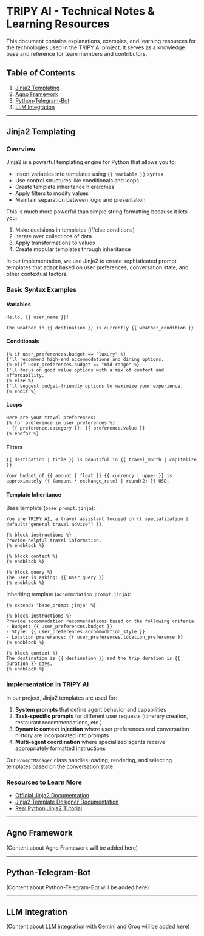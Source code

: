 # TRIPY AI - Technical Notes & Learning Resources

This document contains explanations, examples, and learning resources for the technologies used in the TRIPY AI project. It serves as a knowledge base and reference for team members and contributors.

## Table of Contents
1. [Jinja2 Templating](#jinja2-templating)
2. [Agno Framework](#agno-framework)
3. [Python-Telegram-Bot](#python-telegram-bot)
4. [LLM Integration](#llm-integration)

---

## Jinja2 Templating

### Overview

Jinja2 is a powerful templating engine for Python that allows you to:
- Insert variables into templates using `{{ variable }}` syntax
- Use control structures like conditionals and loops
- Create template inheritance hierarchies
- Apply filters to modify values
- Maintain separation between logic and presentation

This is much more powerful than simple string formatting because it lets you:
1. Make decisions in templates (if/else conditions)
2. Iterate over collections of data
3. Apply transformations to values
4. Create modular templates through inheritance

In our implementation, we use Jinja2 to create sophisticated prompt templates that adapt based on user preferences, conversation state, and other contextual factors.

### Basic Syntax Examples

#### Variables
```jinja
Hello, {{ user_name }}!

The weather in {{ destination }} is currently {{ weather_condition }}.
```

#### Conditionals
```jinja
{% if user_preferences.budget == "luxury" %}
I'll recommend high-end accommodations and dining options.
{% elif user_preferences.budget == "mid-range" %}
I'll focus on good value options with a mix of comfort and affordability.
{% else %}
I'll suggest budget-friendly options to maximize your experience.
{% endif %}
```

#### Loops
```jinja
Here are your travel preferences:
{% for preference in user_preferences %}
- {{ preference.category }}: {{ preference.value }}
{% endfor %}
```

#### Filters
```jinja
{{ destination | title }} is beautiful in {{ travel_month | capitalize }}.

Your budget of {{ amount | float }} {{ currency | upper }} is approximately {{ (amount * exchange_rate) | round(2) }} USD.
```

#### Template Inheritance
Base template (`base_prompt.jinja`):
```jinja
You are TRIPY AI, a travel assistant focused on {{ specialization | default("general travel advice") }}.

{% block instructions %}
Provide helpful travel information.
{% endblock %}

{% block context %}
{% endblock %}

{% block query %}
The user is asking: {{ user_query }}
{% endblock %}
```

Inheriting template (`accommodation_prompt.jinja`):
```jinja
{% extends "base_prompt.jinja" %}

{% block instructions %}
Provide accommodation recommendations based on the following criteria:
- Budget: {{ user_preferences.budget }}
- Style: {{ user_preferences.accommodation_style }}
- Location preference: {{ user_preferences.location_preference }}
{% endblock %}

{% block context %}
The destination is {{ destination }} and the trip duration is {{ duration }} days.
{% endblock %}
```

### Implementation in TRIPY AI

In our project, Jinja2 templates are used for:

1. **System prompts** that define agent behavior and capabilities
2. **Task-specific prompts** for different user requests (itinerary creation, restaurant recommendations, etc.)
3. **Dynamic context injection** where user preferences and conversation history are incorporated into prompts
4. **Multi-agent coordination** where specialized agents receive appropriately formatted instructions

Our `PromptManager` class handles loading, rendering, and selecting templates based on the conversation state.

### Resources to Learn More

- [Official Jinja2 Documentation](https://jinja.palletsprojects.com/)
- [Jinja2 Template Designer Documentation](https://jinja.palletsprojects.com/en/3.1.x/templates/)
- [Real Python Jinja2 Tutorial](https://realpython.com/primer-on-jinja-templating/)

---

## Agno Framework

(Content about Agno Framework will be added here)

---

## Python-Telegram-Bot

(Content about Python-Telegram-Bot will be added here)

---

## LLM Integration

(Content about LLM integration with Gemini and Groq will be added here) 